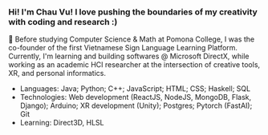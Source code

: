 ### Hi! I'm Chau Vu! I love pushing the boundaries of my creativity with coding and research :) 
🔭 Before studying Computer Science & Math at Pomona College, I was the co-founder of the first Vietnamese Sign Language Learning Platform. Currently, I'm learning and building softwares @ Microsoft DirectX, while working as an academic HCI researcher at the intersection of creative tools, XR, and personal informatics.
- Languages: Java; Python; C++; JavaScript; HTML; CSS; Haskell; SQL
- Technologies: Web development (ReactJS, NodeJS, MongoDB, Flask, Django); Arduino; XR development (Unity); Postgres; Pytorch (FastAI); Git
- Learning: Direct3D, HLSL
  
